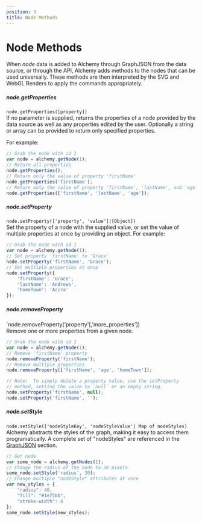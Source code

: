 ```yaml
---
position: 3
title: Node Methods
---
```


# Node Methods

When *node* data is added to Alchemy through GraphJSON from the data source, or through the API, Alchemy adds methods to the nodes that can be used universally.  These methods are then interpreted by the SVG and WebGL Renders to apply the commands appropriately.

##### node.getProperties
<!--  -->

`node.getProperties([property])`<br>
If no parameter is supplied, returns the properties of a node provided by the data source as well as any properties edited by the user.  Optionally a string or array can be provided to return only specified properties. 

For example:

~~~ javascript
// Grab the node with id 1 
var node = alchemy.getNode(1);
// Return all properties
node.getProperties();
// Return only the value of property 'firstName'
node.getProperties('firstName');
// Return only the value of property 'firstName', 'lastName', and 'age'
node.getProperties(['firstName', 'lastName', 'age']);
~~~

##### node.setProperty
<!--  -->

`node.setProperty(['property', 'value']|[Object])`<br>
Set the property of a node with the supplied value, or set the value of multiple properties at once by providing an object.  For example:

~~~ javascript
// Grab the node with id 1
var node = alchemy.getNode(1);
// Set property 'firstName' to 'Grace'
node.setProperty('firstName', 'Grace');
// Set multiple properties at once
node.setProperty({
    'firstName': 'Grace', 
    'lastName': 'Andrews', 
    'homeTown': 'Accra'
});
~~~

##### node.removeProperty
<!--  -->

`node.removeProperty('property'[,'more_properties'])<br>
Remove one or more properties from a given node.

~~~ javascript
// Grab the node with id 1
var node = alchemy.getNode(1);
// Remove 'firstName' property
node.removeProperty('firstName');
// Remove multiple properties
node.removeProperty(['firstName', 'age', 'homeTown']);

// Note:  To simply delete a property value, use the setProperty
// method, setting the value to `null` or an empty string.
node.setProperty('firstName', null);
node.setProperty('firstName', '');
~~~

##### node.setStyle
<!--  -->

`node.setStyle(['nodeStyleKey', 'nodeStyleValue'| Map of nodeStyles)`<br>
Alchemy abstracts the styles of the graph, making it easy to access them programatically.  A complete set of "nodeStyles" are referenced in the [GraphJSON](#GraphJSON) section.

~~~ javascript
// Get node
var some_node = alchemy.getNodes(1);
// Change the radius of the node to 30 pixels
some_node.setStyle('radius', 30);
// Change multiple "nodeStyle" attributes at once
var new_styles = {
    "radius": 40,
    "fill": "#1e75bb",
    "stroke-width": 4
};
some_node.setStyle(new_styles);
~~~